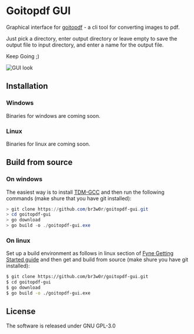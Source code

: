 # Goitopdf GUI

Graphical interface for [goitopdf](https://github.com/br3w0r/goitopdf) - a cli tool for converting images to pdf.

Just pick a directory, enter output directory or leave empty to save the output file to input directory, and enter a name for the output file.

Keep Going ;)

<img src="docs/example1.png" alt="GUI look"/>

## Installation

### Windows

Binaries for windows are coming soon.

### Linux

Binaries for linux are coming soon.

## Build from source

### On windows

The easiest way is to install [TDM-GCC](https://jmeubank.github.io/tdm-gcc/download/) and then run the following commands (make shure that you have git installed):

```powershell
> git clone https://github.com/br3w0r/goitopdf-gui.git
> cd goitopdf-gui
> go download
> go build -o ./goitopdf-gui.exe
```

### On linux

Set up a build environment as follows in linux section of [Fyne Getting Started guide](https://developer.fyne.io/started/) and then get and build from source (make shure you have git installed):

```bash
$ git clone https://github.com/br3w0r/goitopdf-gui.git
$ cd goitopdf-gui
$ go download
$ go build -o ./goitopdf-gui.exe
```

## License

The software is released under GNU GPL-3.0
